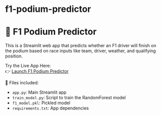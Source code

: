 # f1-podium-predictor
# 🏁 F1 Podium Predictor

This is a Streamlit web app that predicts whether an F1 driver will finish on the podium based on race inputs like team, driver, weather, and qualifying position.

Try the Live App Here:  
👉 [Launch F1 Podium Predictor](https://f1-podium-predictor-dr2rvcwqypdudprwypd7vg.streamlit.app/)

📁 Files included:
- `app.py`: Main Streamlit app
- `train_model.py`: Script to train the RandomForest model
- `f1_model.pkl`: Pickled model
- `requirements.txt`: App dependencies
